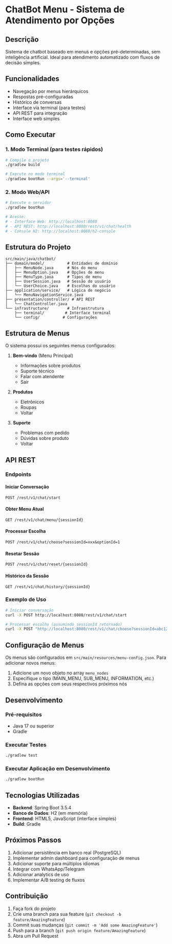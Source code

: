 # ChatBot Menu - Sistema de Atendimento por Opções

## Descrição
Sistema de chatbot baseado em menus e opções pré-determinadas, sem inteligência artificial. Ideal para atendimento automatizado com fluxos de decisão simples.

## Funcionalidades
- Navegação por menus hierárquicos
- Respostas pré-configuradas
- Histórico de conversas
- Interface via terminal (para testes)
- API REST para integração
- Interface web simples

## Como Executar

### 1. Modo Terminal (para testes rápidos)
```bash
# Compile o projeto
./gradlew build

# Execute no modo terminal
./gradlew bootRun --args='--terminal'
```

### 2. Modo Web/API
```bash
# Execute o servidor
./gradlew bootRun

# Acesse:
# - Interface Web: http://localhost:8080
# - API REST: http://localhost:8080/rest/v1/chat/health
# - Console H2: http://localhost:8080/h2-console
```

## Estrutura do Projeto

```
src/main/java/chatbot/
├── domain/model/          # Entidades de domínio
│   ├── MenuNode.java      # Nós do menu
│   ├── MenuOption.java    # Opções de menu
│   ├── MenuType.java      # Tipos de menu
│   ├── UserSession.java   # Sessão do usuário
│   └── UserChoice.java    # Escolhas do usuário
├── application/service/   # Lógica de negócio
│   └── MenuNavigationService.java
├── presentation/controller/ # API REST
│   └── ChatController.java
└── infrastructure/        # Infraestrutura
    ├── terminal/         # Interface terminal
    └── config/          # Configurações
```

## Estrutura de Menus

O sistema possui os seguintes menus configurados:

1. **Bem-vindo** (Menu Principal)
   - Informações sobre produtos
   - Suporte técnico
   - Falar com atendente
   - Sair

2. **Produtos**
   - Eletrônicos
   - Roupas
   - Voltar

3. **Suporte**
   - Problemas com pedido
   - Dúvidas sobre produto
   - Voltar

## API REST

### Endpoints

#### Iniciar Conversação
```http
POST /rest/v1/chat/start
```

#### Obter Menu Atual
```http
GET /rest/v1/chat/menu/{sessionId}
```

#### Processar Escolha
```http
POST /rest/v1/chat/choose?sessionId=xxx&optionId=1
```

#### Resetar Sessão
```http
POST /rest/v1/chat/reset/{sessionId}
```

#### Histórico da Sessão
```http
GET /rest/v1/chat/history/{sessionId}
```

### Exemplo de Uso

```bash
# Iniciar conversação
curl -X POST http://localhost:8080/rest/v1/chat/start

# Processar escolha (assumindo sessionId retornado)
curl -X POST "http://localhost:8080/rest/v1/chat/choose?sessionId=abc123&optionId=1"
```

## Configuração de Menus

Os menus são configurados em `src/main/resources/menu-config.json`. Para adicionar novos menus:

1. Adicione um novo objeto no array `menu_nodes`
2. Especifique o tipo (MAIN_MENU, SUB_MENU, INFORMATION, etc.)
3. Defina as opções com seus respectivos próximos nós

## Desenvolvimento

### Pré-requisitos
- Java 17 ou superior
- Gradle

### Executar Testes
```bash
./gradlew test
```

### Executar Aplicação em Desenvolvimento
```bash
./gradlew bootRun
```

## Tecnologias Utilizadas
- **Backend**: Spring Boot 3.5.4
- **Banco de Dados**: H2 (em memória)
- **Frontend**: HTML5, JavaScript (interface simples)
- **Build**: Gradle

## Próximos Passos

1. Adicionar persistência em banco real (PostgreSQL)
2. Implementar admin dashboard para configuração de menus
3. Adicionar suporte para múltiplos idiomas
4. Integrar com WhatsApp/Telegram
5. Adicionar analytics de uso
6. Implementar A/B testing de fluxos

## Contribuição

1. Faça fork do projeto
2. Crie uma branch para sua feature (`git checkout -b feature/AmazingFeature`)
3. Commit suas mudanças (`git commit -m 'Add some AmazingFeature'`)
4. Push para a branch (`git push origin feature/AmazingFeature`)
5. Abra um Pull Request
